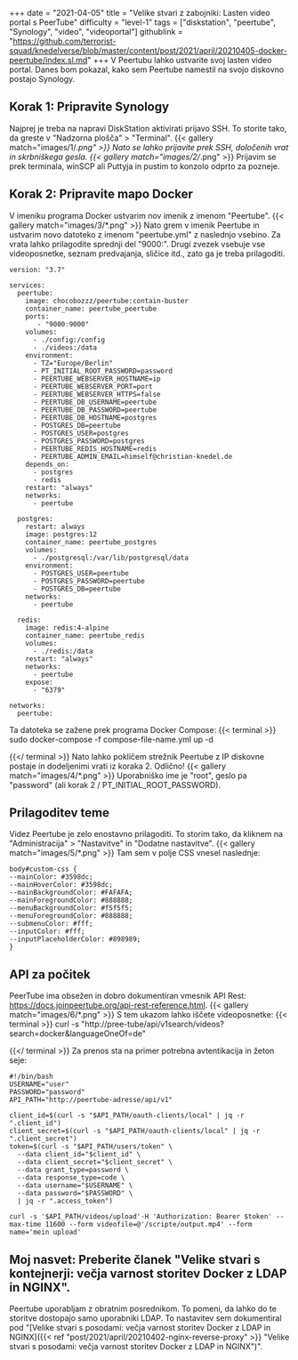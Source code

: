 +++
date = "2021-04-05"
title = "Velike stvari z zabojniki: Lasten video portal s PeerTube"
difficulty = "level-1"
tags = ["diskstation", "peertube", "Synology", "video", "videoportal"]
githublink = "https://github.com/terrorist-squad/knedelverse/blob/master/content/post/2021/april/20210405-docker-peertube/index.sl.md"
+++
V Peertubu lahko ustvarite svoj lasten video portal. Danes bom pokazal, kako sem Peertube namestil na svojo diskovno postajo Synology.
## Korak 1: Pripravite Synology
Najprej je treba na napravi DiskStation aktivirati prijavo SSH. To storite tako, da greste v "Nadzorna plošča" > "Terminal".
{{< gallery match="images/1/*.png" >}}
Nato se lahko prijavite prek SSH, določenih vrat in skrbniškega gesla.
{{< gallery match="images/2/*.png" >}}
Prijavim se prek terminala, winSCP ali Puttyja in pustim to konzolo odprto za pozneje.
## Korak 2: Pripravite mapo Docker
V imeniku programa Docker ustvarim nov imenik z imenom "Peertube".
{{< gallery match="images/3/*.png" >}}
Nato grem v imenik Peertube in ustvarim novo datoteko z imenom "peertube.yml" z naslednjo vsebino. Za vrata lahko prilagodite sprednji del "9000:". Drugi zvezek vsebuje vse videoposnetke, seznam predvajanja, sličice itd., zato ga je treba prilagoditi.
```
version: "3.7"

services:
  peertube:
    image: chocobozzz/peertube:contain-buster
    container_name: peertube_peertube
    ports:
       - "9000:9000"
    volumes:
      - ./config:/config
      - ./videos:/data
    environment:
      - TZ="Europe/Berlin"
      - PT_INITIAL_ROOT_PASSWORD=password
      - PEERTUBE_WEBSERVER_HOSTNAME=ip
      - PEERTUBE_WEBSERVER_PORT=port
      - PEERTUBE_WEBSERVER_HTTPS=false
      - PEERTUBE_DB_USERNAME=peertube
      - PEERTUBE_DB_PASSWORD=peertube
      - PEERTUBE_DB_HOSTNAME=postgres
      - POSTGRES_DB=peertube
      - POSTGRES_USER=postgres
      - POSTGRES_PASSWORD=postgres
      - PEERTUBE_REDIS_HOSTNAME=redis
      - PEERTUBE_ADMIN_EMAIL=himself@christian-knedel.de
    depends_on:
      - postgres
      - redis
    restart: "always"
    networks:
      - peertube

  postgres:
    restart: always
    image: postgres:12
    container_name: peertube_postgres
    volumes:
      - ./postgresql:/var/lib/postgresql/data
    environment:
      - POSTGRES_USER=peertube
      - POSTGRES_PASSWORD=peertube
      - POSTGRES_DB=peertube
    networks:
      - peertube

  redis:
    image: redis:4-alpine
    container_name: peertube_redis
    volumes:
      - ./redis:/data
    restart: "always"
    networks:
      - peertube
    expose:
      - "6379"

networks:
  peertube:

```
Ta datoteka se zažene prek programa Docker Compose:
{{< terminal >}}
sudo docker-compose -f compose-file-name.yml up -d

{{</ terminal >}}
Nato lahko pokličem strežnik Peertube z IP diskovne postaje in dodeljenimi vrati iz koraka 2. Odlično!
{{< gallery match="images/4/*.png" >}}
Uporabniško ime je "root", geslo pa "password" (ali korak 2 / PT_INITIAL_ROOT_PASSWORD).
## Prilagoditev teme
Videz Peertube je zelo enostavno prilagoditi. To storim tako, da kliknem na "Administracija" > "Nastavitve" in "Dodatne nastavitve".
{{< gallery match="images/5/*.png" >}}
Tam sem v polje CSS vnesel naslednje:
```
body#custom-css {
--mainColor: #3598dc;
--mainHoverColor: #3598dc;
--mainBackgroundColor: #FAFAFA;
--mainForegroundColor: #888888;
--menuBackgroundColor: #f5f5f5;
--menuForegroundColor: #888888;
--submenuColor: #fff;
--inputColor: #fff;
--inputPlaceholderColor: #898989;
}

```

## API za počitek
PeerTube ima obsežen in dobro dokumentiran vmesnik API Rest: https://docs.joinpeertube.org/api-rest-reference.html.
{{< gallery match="images/6/*.png" >}}
S tem ukazom lahko iščete videoposnetke:
{{< terminal >}}
curl -s "http://pree-tube/api/v1search/videos?search=docker&languageOneOf=de"

{{</ terminal >}}
Za prenos sta na primer potrebna avtentikacija in žeton seje:
```
#!/bin/bash
USERNAME="user"
PASSWORD="password"
API_PATH="http://peertube-adresse/api/v1"

client_id=$(curl -s "$API_PATH/oauth-clients/local" | jq -r ".client_id")
client_secret=$(curl -s "$API_PATH/oauth-clients/local" | jq -r ".client_secret")
token=$(curl -s "$API_PATH/users/token" \
  --data client_id="$client_id" \
  --data client_secret="$client_secret" \
  --data grant_type=password \
  --data response_type=code \
  --data username="$USERNAME" \
  --data password="$PASSWORD" \
  | jq -r ".access_token")

curl -s '$API_PATH/videos/upload'-H 'Authorization: Bearer $token' --max-time 11600 --form videofile=@'/scripte/output.mp4' --form name='mein upload' 

```

## Moj nasvet: Preberite članek "Velike stvari s kontejnerji: večja varnost storitev Docker z LDAP in NGINX".
Peertube uporabljam z obratnim posrednikom. To pomeni, da lahko do te storitve dostopajo samo uporabniki LDAP. To nastavitev sem dokumentiral pod "[Velike stvari s posodami: večja varnost storitev Docker z LDAP in NGINX]({{< ref "post/2021/april/20210402-nginx-reverse-proxy" >}} "Velike stvari s posodami: večja varnost storitev Docker z LDAP in NGINX")".
